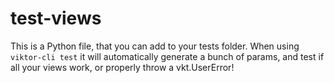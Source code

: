 # test-views
This is a Python file, that you can add to your tests folder. When using `viktor-cli test` it will automatically generate a bunch of params, and test if all your views work, or properly throw a vkt.UserError!
